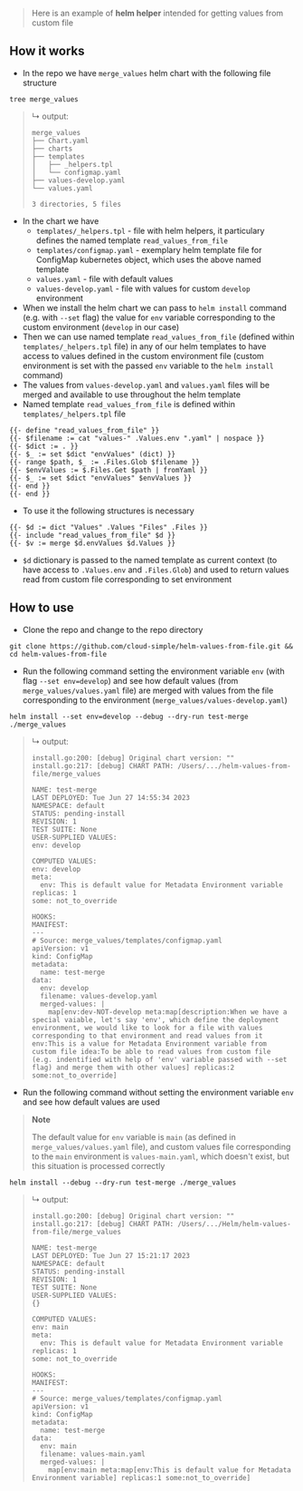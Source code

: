 > Here is an example of **helm helper** intended for getting values from custom file

## How it works

* In the repo we have `merge_values` helm chart with the following file structure

```console
tree merge_values
```

<blockquote>

↳ output:
```
merge_values
├── Chart.yaml
├── charts
├── templates
│   ├── _helpers.tpl
│   └── configmap.yaml
├── values-develop.yaml
└── values.yaml

3 directories, 5 files
```
</blockquote>

* In the chart we have
  * `templates/_helpers.tpl` - file with helm helpers, it particulary defines the named template `read_values_from_file`
  * `templates/configmap.yaml` - exemplary helm template file for ConfigMap kubernetes object, which uses the above named template
  * `values.yaml` - file with default values
  * `values-develop.yaml` - file with values for custom `develop` environment
* When we install the helm chart we can pass to `helm install` command (e.g. with `--set` flag) the value for `env` variable corresponding to the custom environment (`develop` in our case)
* Then we can use named template `read_values_from_file` (defined within `templates/_helpers.tpl` file) in any of our helm templates to have access to values defined in the custom environment file (custom environment is set with the passed `env` variable to the `helm install` command)
* The values from `values-develop.yaml` and `values.yaml` files will be merged and available to use throughout the helm template
* Named template `read_values_from_file` is defined within `templates/_helpers.tpl` file

```console
{{- define "read_values_from_file" }}
{{- $filename := cat "values-" .Values.env ".yaml" | nospace }}
{{- $dict := . }}
{{- $_ := set $dict "envValues" (dict) }}
{{- range $path, $_ := .Files.Glob $filename }}
{{- $envValues := $.Files.Get $path | fromYaml }}
{{- $_ := set $dict "envValues" $envValues }}
{{- end }}
{{- end }}
```

* To use it the following structures is necessary

```
{{- $d := dict "Values" .Values "Files" .Files }}
{{- include "read_values_from_file" $d }}
{{- $v := merge $d.envValues $d.Values }}
```

* `$d`  dictionary is passed to the named template as current context (to have access to `.Values.env` and `.Files.Glob`) and used to return values  read from custom file corresponding to set environment

## How to use

* Clone the repo and change to the repo directory

```console
git clone https://github.com/cloud-simple/helm-values-from-file.git && cd helm-values-from-file
```

* Run the following command setting the environment variable `env` (with flag `--set env=develop`) and see how default values (from `merge_values/values.yaml` file) are merged with values from the file corresponding to the environment (`merge_values/values-develop.yaml`)

```console
helm install --set env=develop --debug --dry-run test-merge ./merge_values
```

<blockquote>

↳ output:
```
install.go:200: [debug] Original chart version: ""
install.go:217: [debug] CHART PATH: /Users/.../helm-values-from-file/merge_values

NAME: test-merge
LAST DEPLOYED: Tue Jun 27 14:55:34 2023
NAMESPACE: default
STATUS: pending-install
REVISION: 1
TEST SUITE: None
USER-SUPPLIED VALUES:
env: develop

COMPUTED VALUES:
env: develop
meta:
  env: This is default value for Metadata Environment variable
replicas: 1
some: not_to_override

HOOKS:
MANIFEST:
---
# Source: merge_values/templates/configmap.yaml
apiVersion: v1
kind: ConfigMap
metadata:
  name: test-merge
data:
  env: develop
  filename: values-develop.yaml
  merged-values: |
    map[env:dev-NOT-develop meta:map[description:When we have a special vaiable, let's say 'env', which define the deployment environment, we would like to look for a file with values corresponding to that environment and read values from it env:This is a value for Metadata Environment variable from custom file idea:To be able to read values from custom file (e.g. indentified with help of 'env' variable passed with --set flag) and merge them with other values] replicas:2 some:not_to_override]
```
</blockquote>

* Run the following command without setting the environment variable `env` and see how default values are used

> **Note**
>
> The default value for `env` variable is `main` (as defined in `merge_values/values.yaml` file), and custom values file corresponding to the `main` environment is `values-main.yaml`, which doesn't exist, but this situation is processed correctly

```console
helm install --debug --dry-run test-merge ./merge_values
```

<blockquote>

↳ output:
```
install.go:200: [debug] Original chart version: ""
install.go:217: [debug] CHART PATH: /Users/.../Helm/helm-values-from-file/merge_values

NAME: test-merge
LAST DEPLOYED: Tue Jun 27 15:21:17 2023
NAMESPACE: default
STATUS: pending-install
REVISION: 1
TEST SUITE: None
USER-SUPPLIED VALUES:
{}

COMPUTED VALUES:
env: main
meta:
  env: This is default value for Metadata Environment variable
replicas: 1
some: not_to_override

HOOKS:
MANIFEST:
---
# Source: merge_values/templates/configmap.yaml
apiVersion: v1
kind: ConfigMap
metadata:
  name: test-merge
data:
  env: main
  filename: values-main.yaml
  merged-values: |
    map[env:main meta:map[env:This is default value for Metadata Environment variable] replicas:1 some:not_to_override]
```
